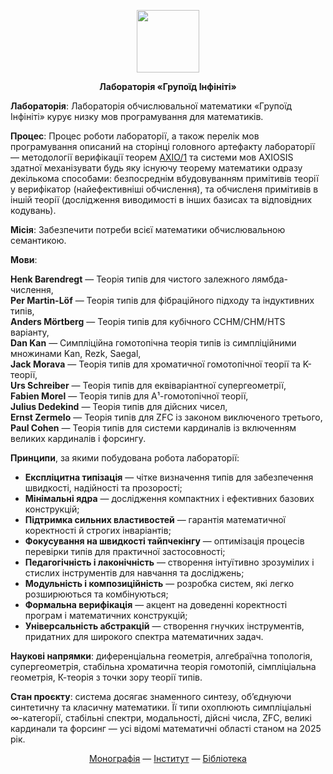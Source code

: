 <p align="center">
<picture>
<source media="(prefers-color-scheme: dark)" srcset="https://avatars.githubusercontent.com/u/17128096?s=400&u=66a63d4cdd9625b2b4b37d724cc00fe6401e5bd8&v=4">
<img src="https://avatars.githubusercontent.com/u/17128096?s=400&u=66a63d4cdd9625b2b4b37d724cc00fe6401e5bd8&v=4" width=100 lt="N2O.DEV">
</picture>
</p>

<p align="center"><strong>Лабораторія «Групоїд Інфініті»</strong></p>

<p><b>Лабораторія</b>: Лабораторія обчислювальної математики «Групоїд Інфініті» курує низку мов програмування для математиків.</p>
   
<p><b>Процес</b>: Процес роботи лабораторії, а також перелік мов програмування описаний на сторінці головного артефакту лабораторії &mdash; методології
   верифікації теорем <a href="https://axio.groupoid.space">AXIO/1</a> та системи мов AXIOSIS здатної механізувати будь яку існуючу
   теорему математики одразу декількома способами: безпосреднім вбудовуванням примітивів теорії у верифікатор (найефективніші обчислення), та
   обчисленя примітивів в іншій теорії (дослідження виводимості в інших базисах та відповідних кодувань).</p>

<p><b>Місія</b>: Забезпечити потреби всієї математики обчислювальною семантикою.</p>

<p><b>Мови</b>:</p>

<p><b>Henk Barendregt</b> — Теорія типів для чистого залежного лямбда-числення,<br>
<b>Per Martin-Löf</b> — Теорія типів для фібраційного підходу та індуктивних типів,<br>
<b>Anders Mörtberg</b> — Теорія типів для кубічного CCHM/CHM/HTS варіанту,<br>
<b>Dan Kan</b> — Симпліційна гомотопічна теорія типів із симпліційними множинами Kan, Rezk, Saegal,<br>
<b>Jack Morava</b> — Теорія типів для хроматичної гомотопічної теорії та K-теорії,<br>
<b>Urs Schreiber</b> — Теорія типів для еквіваріантної супергеометрії,<br>
<b>Fabien Morel</b> — Теорія типів для A¹-гомотопічної теорії,<br>
<b>Julius Dedekind</b> — Теорія типів для дійсних чисел,<br>
<b>Ernst Zermelo</b> — Теорія типів для ZFC із законом виключеного третього,<br>
<b>Paul Cohen</b> — Теорія типів для системи кардиналів із включенням великих кардиналів і форсингу.</p>

<p><b>Принципи</b>, за якими побудована робота лабораторії:</p>

<ul><li><b>Експліцитна типізація</b> — чітке визначення типів для забезпечення швидкості, надійності та прозорості;</li>
    <li><b>Мінімальні ядра</b> — дослідження компактних і ефективних базових конструкцій;</li>
    <li><b>Підтримка сильних властивостей</b> — гарантія математичної коректності й строгих інваріантів;</li>
    <li><b>Фокусування на швидкості тайпчекінгу</b> — оптимізація процесів перевірки типів для практичної застосовності;</li>
    <li><b>Педагогічність і лаконічність</b> — створення інтуїтивно зрозумілих і стислих інструментів для навчання та досліджень;</li>
    <li><b>Модульність і композиційність</b> — розробка систем, які легко розширюються та комбінуються;</li>
    <li><b>Формальна верифікація</b> — акцент на доведенні коректності програм і математичних конструкцій;</li>
    <li><b>Універсальність абстракцій</b> — створення гнучких інструментів, придатних для широкого спектра математичних задач.</li>
</ul>

<p><b>Наукові напрямки</b>: диференціальна геометрія, алгебраїчна топологія, супергеометрія,
   стабільна хроматична теорія гомотопій, сімпліціальна геометрія, К-теорія з точки зору теорії типів.</p>

<p><b>Стан проєкту</b>: система досягає знаменного синтезу, об’єднуючи синтетичну та класичну математики.
   Її типи охоплюють симпліціальні ∞-категорії, стабільні спектри,  модальності, дійсні числа,
   ZFC, великі кардинали та форсинг — усі відомі математичні області станом на 2025 рік.</p>

<p align="center">
<a href="https://axio.groupoid.space/">Монографія</a> —
<a href="https://groupoid.space/institute/index.htm">Інститут</a> —
<a href="https://anders.groupoid.space/lib/">Бібліотека</a>
</p>

